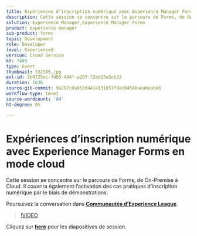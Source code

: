 ```yaml
---
title: Expériences d’inscription numérique avec Experience Manager Forms en mode cloud
description: Cette session se concentre sur le parcours de Forms, de On-Premise à Cloud. Il couvrira également l’activation des cas pratiques d’inscription numérique par le biais de démonstrations.
solution: Experience Manager,Experience Manager Forms
product: experience manager
sub-product: forms
topic: Development
role: Developer
level: Experienced
version: Cloud Service
kt: 7403
type: Event
thumbnail: 332305.jpg
exl-id: 1b9725ec-7d85-444f-a207-72ed13a5cb33
duration: 1636
source-git-commit: 9a297cda953d4414131657f9ac84580aea0eabeb
workflow-type: tm+mt
source-wordcount: '84'
ht-degree: 0%

---
```


# Expériences d’inscription numérique avec Experience Manager Forms en mode cloud

Cette session se concentre sur le parcours de Forms, de On-Premise à Cloud. Il couvrira également l’activation des cas pratiques d’inscription numérique par le biais de démonstrations.

Poursuivez la conversation dans **[Communautés d’Experience League](https://adobe.ly/36Yd3v6)**.

>[!VIDEO](https://video.tv.adobe.com/v/332305/?quality=12&learn=on&hidetitle=true)

Cliquez sur **[here](/help/adobe-developers-live/assets/digital-enrollment-aem-forms-cloud.pdf)** pour les diapositives de session.
